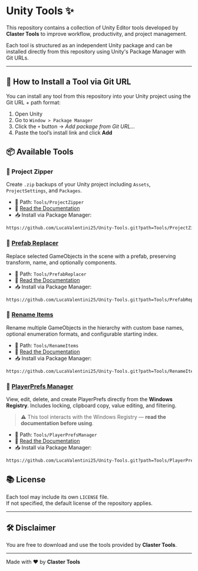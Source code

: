 # Unity Tools ✨

This repository contains a collection of Unity Editor tools developed by **Claster Tools** to improve workflow, productivity, and project management.

Each tool is structured as an independent Unity package and can be installed directly from this repository using Unity's Package Manager with Git URLs.

---
## 🧩 How to Install a Tool via Git URL

You can install any tool from this repository into your Unity project using the Git URL + path format:

1. Open Unity
2. Go to `Window > Package Manager`
3. Click the `+` button → *Add package from Git URL...*
4. Paste the tool’s install link and click **Add**

## 📦 Available Tools

### 🔹 Project Zipper

Create `.zip` backups of your Unity project including `Assets`, `ProjectSettings`, and `Packages`.

- 📁 Path: `Tools/ProjectZipper`
- 📖 [Read the Documentation](Tools/ProjectZipper/README.md)
- 📥 Install via Package Manager:

```bash
https://github.com/LucaValentini25/Unity-Tools.git?path=Tools/ProjectZipper
```

### 🔹 [Prefab Replacer](Tools/PrefabReplacer/README.md)

Replace selected GameObjects in the scene with a prefab, preserving transform, name, and optionally components.

- 📁 Path: `Tools/PrefabReplacer`
- 📖 [Read the Documentation](Tools/PrefabReplacer/README.md)
- 📥 Install via Package Manager:

```bash
https://github.com/LucaValentini25/Unity-Tools.git?path=Tools/PrefabReplacer
```
### 🔹 [Rename Items](Tools/RenameItems/README.md)

Rename multiple GameObjects in the hierarchy with custom base names, optional enumeration formats, and configurable starting index.

- 📁 Path: `Tools/RenameItems`
- 📖 [Read the Documentation](Tools/RenameItems/README.md)
- 📥 Install via Package Manager:

```bash
https://github.com/LucaValentini25/Unity-Tools.git?path=Tools/RenameItems
```
### 🔹 [PlayerPrefs Manager](Tools/PlayerPrefsManager/README.md)

View, edit, delete, and create PlayerPrefs directly from the **Windows Registry**. Includes locking, clipboard copy, value editing, and filtering.  

> ⚠️ This tool interacts with the Windows Registry — **read the documentation before using**.

- 📁 Path: `Tools/PlayerPrefsManager`
- 📖 [Read the Documentation](Tools/PlayerPrefsManager/README.md)
- 📥 Install via Package Manager:

```bash
https://github.com/LucaValentini25/Unity-Tools.git?path=Tools/PlayerPrefsManager
```
## 📚 License

Each tool may include its own `LICENSE` file.  
If not specified, the default license of the repository applies.

---

## 🛠️ Disclaimer

You are free to download and use the tools provided by **Claster Tools**.

---

Made with ❤️ by **Claster Tools**
